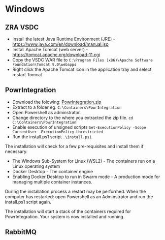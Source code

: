 Windows
=======

ZRA VSDC
--------
* Install the latest Java Runtime Environment (JRE) - https://www.java.com/en/download/manual.jsp
* Install Apache Tomcat (web server) - https://tomcat.apache.org/download-11.cgi
* Copy the VSDC WAR file to `C:\Program Files (x86)\Apache Software Foundation\Tomcat 9.0\webapps`
* Right click the Apache Tomcat icon in the application tray and select restart Tomcat.

PowrIntegration
---------------
* Download the folowing:
[PowrIntegration.zip](https://github.com/user-attachments/files/19622508/PowrIntegration.zip)
* Extract to a folder eg. `C:\Containers\PowrIntegration`
* Open Powershell as adminstrator.
* Change directory to the where you extracted the zip file.
`cd C:\Containers\PowrIntegration`
* Enable execution of unsigned scripts
`Set-ExecutionPolicy -Scope CurrentUser -ExecutionPolicy Unrestricted`
* Run the install.ps1 script
`.\install.ps1`

The installation will check for a few pre-requisites and install them if necessary:
* The Windows Sub-System for Linux (WSL2) - The containers run on a Linux operating system
* Docker Desktop - The container engine
* Enabling Docker Desktop to run in Swarm mode - A production mode for managing multiple container instances.

During the installation process a restart may be performed. When the computer has restarted: open Powershell as an Adminstrator and run the install.ps1 script again.

The installation will start a stack of the containers required for PowrIntegration. Your system is now installed and running.

RabbitMQ
--------

